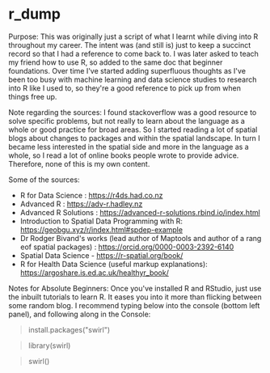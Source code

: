 # r_dump
Purpose:
This was originally just a script of what I learnt while diving into R throughout my career. The intent was (and still is) just to keep a succinct record so that I had a reference to come back to. I was later asked to teach my friend how to use R, so added to the same doc that beginner foundations.  Over time I've started adding superfluous thoughts as I've been too busy with machine learning and data science studies to research into R like I used to, so they're a good reference to pick up from when things free up.

Note regarding the sources:
I found stackoverflow was a good resource to solve specific problems, but not really to learn about the language as a whole or good practice for broad areas. So I started reading a lot of spatial blogs about changes to packages and within the spatial landscape. In turn I became less interested in the spatial side and more in the language as a whole, so I read a lot of online books people wrote to provide advice. Therefore, none of this is my own content.

Some of the sources:
- R for Data Science : https://r4ds.had.co.nz
- Advanced R : https://adv-r.hadley.nz 
- Advanced R Solutions :  https://advanced-r-solutions.rbind.io/index.html
- Introduction to Spatial Data Programming with R: https://geobgu.xyz/r/index.html#spdep-example
- Dr Rodger Bivand's works (lead author of Maptools and author of a rang eof spatial packages) : https://orcid.org/0000-0003-2392-6140
- Spatial Data Science - https://r-spatial.org/book/
- R for Health Data Science (useful markup explanations):  https://argoshare.is.ed.ac.uk/healthyr_book/ 

Notes for Absolute Beginners:
Once you've installed R and RStudio, just use the inbuilt tutorials to learn R. It eases you into it more than flicking between some random blog. I recommend typing below into the console (bottom left panel), and following along in the Console:

>install.packages("swirl")

>library(swirl)

>swirl()
